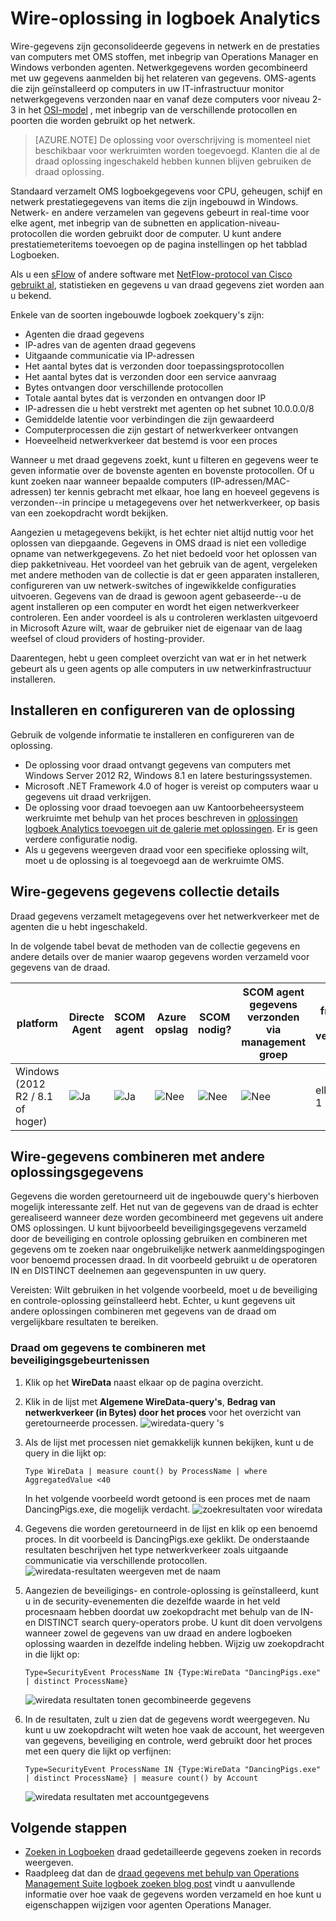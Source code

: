 <properties
    pageTitle="Wire-oplossing in logboek Analytics | Microsoft Azure"
    description="Wire-gegevens zijn geconsolideerde gegevens in netwerk en de prestaties van computers met OMS stoffen, met inbegrip van Operations Manager en Windows verbonden agenten. Netwerkgegevens worden gecombineerd met uw gegevens aanmelden bij het relateren van gegevens."
    services="log-analytics"
    documentationCenter=""
    authors="bandersmsft"
    manager="jwhit"
    editor=""/>

<tags
    ms.service="log-analytics"
    ms.workload="na"
    ms.tgt_pltfrm="na"
    ms.devlang="na"
    ms.topic="article"
    ms.date="08/11/2016"
    ms.author="banders"/>

# <a name="wire-data-solution-in-log-analytics"></a>Wire-oplossing in logboek Analytics

Wire-gegevens zijn geconsolideerde gegevens in netwerk en de prestaties van computers met OMS stoffen, met inbegrip van Operations Manager en Windows verbonden agenten. Netwerkgegevens worden gecombineerd met uw gegevens aanmelden bij het relateren van gegevens. OMS-agents die zijn geïnstalleerd op computers in uw IT-infrastructuur monitor netwerkgegevens verzonden naar en vanaf deze computers voor niveau 2-3 in het [OSI-model](https://en.wikipedia.org/wiki/OSI_model) , met inbegrip van de verschillende protocollen en poorten die worden gebruikt op het netwerk.

>[AZURE.NOTE] De oplossing voor overschrijving is momenteel niet beschikbaar voor werkruimten worden toegevoegd. Klanten die al de draad oplossing ingeschakeld hebben kunnen blijven gebruiken de draad oplossing.

Standaard verzamelt OMS logboekgegevens voor CPU, geheugen, schijf en netwerk prestatiegegevens van items die zijn ingebouwd in Windows. Netwerk- en andere verzamelen van gegevens gebeurt in real-time voor elke agent, met inbegrip van de subnetten en application-niveau-protocollen die worden gebruikt door de computer. U kunt andere prestatiemeteritems toevoegen op de pagina instellingen op het tabblad Logboeken.

Als u een [sFlow](http://www.sflow.org/) of andere software met [NetFlow-protocol van Cisco gebruikt al](http://www.cisco.com/c/en/us/products/collateral/ios-nx-os-software/ios-netflow/prod_white_paper0900aecd80406232.html), statistieken en gegevens u van draad gegevens ziet worden aan u bekend.

Enkele van de soorten ingebouwde logboek zoekquery's zijn:

- Agenten die draad gegevens
- IP-adres van de agenten draad gegevens
- Uitgaande communicatie via IP-adressen
- Het aantal bytes dat is verzonden door toepassingsprotocollen
- Het aantal bytes dat is verzonden door een service aanvraag
- Bytes ontvangen door verschillende protocollen
- Totale aantal bytes dat is verzonden en ontvangen door IP
- IP-adressen die u hebt verstrekt met agenten op het subnet 10.0.0.0/8
- Gemiddelde latentie voor verbindingen die zijn gewaardeerd
- Computerprocessen die zijn gestart of netwerkverkeer ontvangen
- Hoeveelheid netwerkverkeer dat bestemd is voor een proces

Wanneer u met draad gegevens zoekt, kunt u filteren en gegevens weer te geven informatie over de bovenste agenten en bovenste protocollen. Of u kunt zoeken naar wanneer bepaalde computers (IP-adressen/MAC-adressen) ter kennis gebracht met elkaar, hoe lang en hoeveel gegevens is verzonden--in principe u metagegevens over het netwerkverkeer, op basis van een zoekopdracht wordt bekijken.

Aangezien u metagegevens bekijkt, is het echter niet altijd nuttig voor het oplossen van diepgaande. Gegevens in OMS draad is niet een volledige opname van netwerkgegevens. Zo het niet bedoeld voor het oplossen van diep pakketniveau.
Het voordeel van het gebruik van de agent, vergeleken met andere methoden van de collectie is dat er geen apparaten installeren, configureren van uw netwerk-switches of ingewikkelde configuraties uitvoeren. Gegevens van de draad is gewoon agent gebaseerde--u de agent installeren op een computer en wordt het eigen netwerkverkeer controleren. Een ander voordeel is als u controleren werklasten uitgevoerd in Microsoft Azure wilt, waar de gebruiker niet de eigenaar van de laag weefsel of cloud providers of hosting-provider.

Daarentegen, hebt u geen compleet overzicht van wat er in het netwerk gebeurt als u geen agents op alle computers in uw netwerkinfrastructuur installeren.

## <a name="installing-and-configuring-the-solution"></a>Installeren en configureren van de oplossing
Gebruik de volgende informatie te installeren en configureren van de oplossing.

- De oplossing voor draad ontvangt gegevens van computers met Windows Server 2012 R2, Windows 8.1 en latere besturingssystemen.
- Microsoft .NET Framework 4.0 of hoger is vereist op computers waar u gegevens uit draad verkrijgen.
- De oplossing voor draad toevoegen aan uw Kantoorbeheersysteem werkruimte met behulp van het proces beschreven in [oplossingen logboek Analytics toevoegen uit de galerie met oplossingen](log-analytics-add-solutions.md).  Er is geen verdere configuratie nodig.
- Als u gegevens weergeven draad voor een specifieke oplossing wilt, moet u de oplossing is al toegevoegd aan de werkruimte OMS.

## <a name="wire-data-data-collection-details"></a>Wire-gegevens gegevens collectie details

Draad gegevens verzamelt metagegevens over het netwerkverkeer met de agenten die u hebt ingeschakeld.

In de volgende tabel bevat de methoden van de collectie gegevens en andere details over de manier waarop gegevens worden verzameld voor gegevens van de draad.


| platform | Directe Agent | SCOM agent | Azure opslag | SCOM nodig? | SCOM agent gegevens verzonden via management groep | frequentie van verzameling |
|---|---|---|---|---|---|---|
|Windows (2012 R2 / 8.1 of hoger)|![Ja](./media/log-analytics-wire-data/oms-bullet-green.png)|![Ja](./media/log-analytics-wire-data/oms-bullet-green.png)|![Nee](./media/log-analytics-wire-data/oms-bullet-red.png)|            ![Nee](./media/log-analytics-wire-data/oms-bullet-red.png)|![Nee](./media/log-analytics-wire-data/oms-bullet-red.png)| elke minuut 1|


## <a name="combining-wire-data-with-other-solution-data"></a>Wire-gegevens combineren met andere oplossingsgegevens

Gegevens die worden geretourneerd uit de ingebouwde query's hierboven mogelijk interessante zelf. Het nut van de gegevens van de draad is echter gerealiseerd wanneer deze worden gecombineerd met gegevens uit andere OMS oplossingen. U kunt bijvoorbeeld beveiligingsgegevens verzameld door de beveiliging en controle oplossing gebruiken en combineren met gegevens om te zoeken naar ongebruikelijke netwerk aanmeldingspogingen voor benoemd processen draad.  In dit voorbeeld gebruikt u de operatoren IN en DISTINCT deelnemen aan gegevenspunten in uw query.

Vereisten: Wilt gebruiken in het volgende voorbeeld, moet u de beveiliging en controle-oplossing geïnstalleerd hebt. Echter, u kunt gegevens uit andere oplossingen combineren met gegevens van de draad om vergelijkbare resultaten te bereiken.

### <a name="to-combine-wire-data-with-security-events"></a>Draad om gegevens te combineren met beveiligingsgebeurtenissen

1. Klik op het **WireData** naast elkaar op de pagina overzicht.
2. Klik in de lijst met **Algemene WireData-query's**, **Bedrag van netwerkverkeer (in Bytes) door het proces** voor het overzicht van geretourneerde processen.
    ![wiredata-query 's](./media/log-analytics-wire-data/oms-wiredata-01.png)
3. Als de lijst met processen niet gemakkelijk kunnen bekijken, kunt u de query in die lijkt op:

    ```
    Type WireData | measure count() by ProcessName | where AggregatedValue <40
    ```
    In het volgende voorbeeld wordt getoond is een proces met de naam DancingPigs.exe, die mogelijk verdacht.
    ![zoekresultaten voor wiredata](./media/log-analytics-wire-data/oms-wiredata-02.png)

4. Gegevens die worden geretourneerd in de lijst en klik op een benoemd proces. In dit voorbeeld is DancingPigs.exe geklikt. De onderstaande resultaten beschrijven het type netwerkverkeer zoals uitgaande communicatie via verschillende protocollen.
    ![wiredata-resultaten weergeven met de naam](./media/log-analytics-wire-data/oms-wiredata-03.png)

5. Aangezien de beveiligings- en controle-oplossing is geïnstalleerd, kunt u in de security-evenementen die dezelfde waarde in het veld procesnaam hebben doordat uw zoekopdracht met behulp van de IN- en DISTINCT search query-operators probe. U kunt dit doen vervolgens wanneer zowel de gegevens van uw draad en andere logboeken oplossing waarden in dezelfde indeling hebben. Wijzig uw zoekopdracht in die lijkt op:

    ```
    Type=SecurityEvent ProcessName IN {Type:WireData "DancingPigs.exe" | distinct ProcessName}
    ```    

    ![wiredata resultaten tonen gecombineerde gegevens](./media/log-analytics-wire-data/oms-wiredata-04.png)
6. In de resultaten, zult u zien dat de gegevens wordt weergegeven. Nu kunt u uw zoekopdracht wilt weten hoe vaak de account, het weergeven van gegevens, beveiliging en controle, werd gebruikt door het proces met een query die lijkt op verfijnen:        

    ```
    Type=SecurityEvent ProcessName IN {Type:WireData "DancingPigs.exe" | distinct ProcessName} | measure count() by Account
    ```

    ![wiredata resultaten met accountgegevens](./media/log-analytics-wire-data/oms-wiredata-05.png)



## <a name="next-steps"></a>Volgende stappen

- [Zoeken in Logboeken](log-analytics-log-searches.md) draad gedetailleerde gegevens zoeken in records weergeven.
- Raadpleeg dat dan de [draad gegevens met behulp van Operations Management Suite logboek zoeken blog post](http://blogs.msdn.com/b/dmuscett/archive/2015/09/09/using-wire-data-in-operations-management-suite.aspx) vindt u aanvullende informatie over hoe vaak de gegevens worden verzameld en hoe kunt u eigenschappen wijzigen voor agenten Operations Manager.
